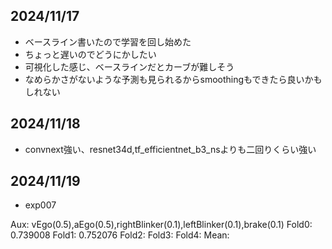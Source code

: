 ## 2024/11/17

- ベースライン書いたので学習を回し始めた
- ちょっと遅いのでどうにかしたい
- 可視化した感じ、ベースラインだとカーブが難しそう
- なめらかさがないような予測も見られるからsmoothingもできたら良いかもしれない

## 2024/11/18

- convnext強い、resnet34d,tf_efficientnet_b3_nsよりも二回りくらい強い

## 2024/11/19

- exp007

Aux: vEgo(0.5),aEgo(0.5),rightBlinker(0.1),leftBlinker(0.1),brake(0.1)
Fold0: 0.739008
Fold1: 0.752076
Fold2:
Fold3:
Fold4:
Mean: